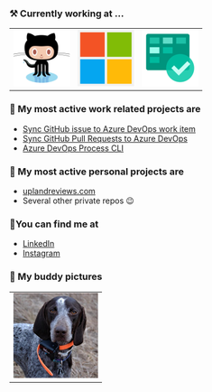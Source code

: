 ### ⚒ Currently working at ...

<table>
  <tr>
      <td>
        <img src="images/octocat-1.png" width="100px" />
      </td>
    <td>
        <img src="images/msft-logo-1.png" width="100px" />
      </td>
    <td>
        <img src="images/azure-boards-1.png" width="100px" />
      </td>
  </tr>
</table>

### 👯 My most active work related projects are

- [Sync GitHub issue to Azure DevOps work item](https://github.com/danhellem/github-actions-issue-to-work-item)
- [Sync GitHub Pull Requests to Azure DevOps](https://github.com/danhellem/github-actions-pr-to-work-item)
- [Azure DevOps Process CLI](https://github.com/danhellem/azure-devops-process-cli)

### 🌱 My most active personal projects are

- [uplandreviews.com](https://github.com/uplandprojects/uplandreviews.com)
- Several other private repos 😉

### 🔭You can find me at

- [LinkedIn](https://www.linkedin.com/in/danhellem/)
- [Instagram](https://www.instagram.com/danhellem/)

### 🐶 My buddy pictures

<table border="0" style="border-style: none">
  <tr>
    <td>
      <img src="images/dogs/dog-1.png" width="150px" />
    </td>
  </tr>
</table

